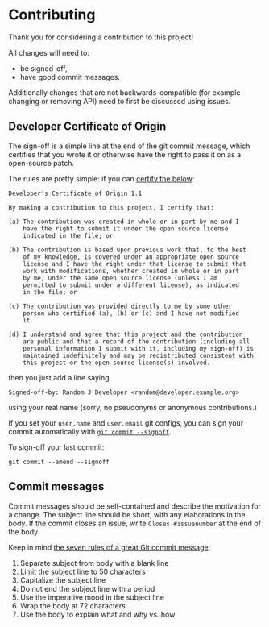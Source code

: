 # Contributing

Thank you for considering a contribution to this project!

All changes will need to:

  - be signed-off,
  - have good commit messages.

Additionally changes that are not backwards-compatible (for example
changing or removing API) need to first be discussed using issues.

## Developer Certificate of Origin

The sign-off is a simple line at the end of the git commit message,
which certifies that you wrote it or otherwise have the right to
pass it on as a open-source patch.

The rules are pretty simple: if you can [certify the below][DCO]:

```
Developer's Certificate of Origin 1.1

By making a contribution to this project, I certify that:

(a) The contribution was created in whole or in part by me and I
    have the right to submit it under the open source license
    indicated in the file; or

(b) The contribution is based upon previous work that, to the best
    of my knowledge, is covered under an appropriate open source
    license and I have the right under that license to submit that
    work with modifications, whether created in whole or in part
    by me, under the same open source license (unless I am
    permitted to submit under a different license), as indicated
    in the file; or

(c) The contribution was provided directly to me by some other
    person who certified (a), (b) or (c) and I have not modified
    it.

(d) I understand and agree that this project and the contribution
    are public and that a record of the contribution (including all
    personal information I submit with it, including my sign-off) is
    maintained indefinitely and may be redistributed consistent with
    this project or the open source license(s) involved.
```

then you just add a line saying

    Signed-off-by: Random J Developer <random@developer.example.org>

using your real name (sorry, no pseudonyms or anonymous contributions.)

If you set your `user.name` and `user.email` git configs, you can sign your
commit automatically with [`git commit --signoff`][GSO].

To sign-off your last commit:

    git commit --amend --signoff

[DCO]: https://developercertificate.org
[GSO]: https://git-scm.com/docs/git-commit#git-commit---signoff

## Commit messages

Commit messages should be self-contained and describe the motivation for a
change. The subject line should be short, with any elaborations in the body.
If the commit closes an issue, write `Closes #issuenumber` at the end of the
body.

Keep in mind [the seven rules of a great Git commit message][SR]:

  1. Separate subject from body with a blank line
  2. Limit the subject line to 50 characters
  3. Capitalize the subject line
  4. Do not end the subject line with a period
  5. Use the imperative mood in the subject line
  6. Wrap the body at 72 characters
  7. Use the body to explain what and why vs. how

[SR]: https://chris.beams.io/posts/git-commit/
